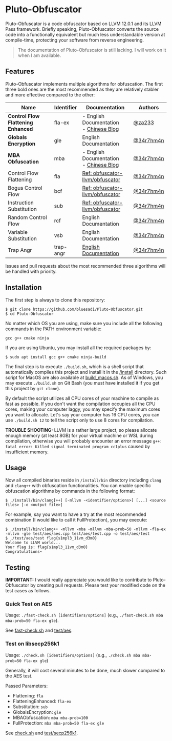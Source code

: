 # Pluto-Obfuscator
Pluto-Obfuscator is a code obfuscator based on LLVM 12.0.1 and its LLVM Pass framework. Briefly speaking, Pluto-Obfuscator converts the source code into a functionally equivalent but much less understandable version at compile-time, protecting your software from reverse engineering.
> The documentation of Pluto-Obfuscator is still lacking. I will work on it when I am available.

## Features
Pluto-Obfuscator implements multiple algorithms for obfuscation. The first three bold ones are the most recommended as they are relatively stabler and more effective compared to the other:

|  Name  | Identifier |  Documentation | Authors |
|  ----  | ----  | ---- | ---- |
| **Control Flow Flattening Enhanced** | fla-ex | - English Documentation<br>- [Chinese Blog](https://bbs.pediy.com/thread-274778.htm) | [@za233](https://github.com/za233) |
| **Globals Encryption** | gle | English Documentation | [@34r7hm4n](https://github.com/bluesadi) |
| **MBA Obfuscation** | mba | - English Documentation<br>- [Chinese Blog](https://bbs.pediy.com/thread-271574.htm) | [@34r7hm4n](https://github.com/bluesadi) |
| Control Flow Flattening| fla | [Ref: obfuscator-llvm/obfuscator](https://github.com/obfuscator-llvm/obfuscator/wiki/Control-Flow-Flattening) | [@34r7hm4n](https://github.com/bluesadi) |
| Bogus Control Flow | bcf | [Ref: obfuscator-llvm/obfuscator](https://github.com/obfuscator-llvm/obfuscator/wiki/Bogus-Control-Flow) | [@34r7hm4n](https://github.com/bluesadi) |
| Instruction Substitution | sub | [Ref: obfuscator-llvm/obfuscator](https://github.com/obfuscator-llvm/obfuscator/wiki/) | [@34r7hm4n](https://github.com/bluesadi) |
| Random Control Flow | rcf | English Documentation | [@34r7hm4n](https://github.com/bluesadi) |
| Variable Substitution | vsb | English Documentation | [@34r7hm4n](https://github.com/bluesadi) |
| Trap Angr | trap-angr | [English Documentation](docs/TrapAngr.md) | [@34r7hm4n](https://github.com/bluesadi) |

Issues and pull requests about the most recommended three algorithms will be handled with priority.

## Installation
The first step is always to clone this repository:
```
$ git clone https://github.com/bluesadi/Pluto-Obfuscator.git
$ cd Pluto-Obfuscator
```

No matter which OS you are using, make sure you include all the following commands in the PATH environment variable:
```
gcc g++ cmake ninja
```

If you are using Ubuntu, you may install all the required packages by:
```shell
$ sudo apt install gcc g++ cmake ninja-build
```

The final step is to execute `./build.sh`, which is a shell script that automatically compiles this project and install it in the [/install](/install) directory. Such script for MacOS are also available at [build_macos.sh](build_macos.sh). As of Windows, you may execute `./build.sh` on Git Bash (you must have installed it if you get this project by `git clone`). 

By default the script utilizes all CPU cores of your machine to compile as fast as possible. If you don't want the compilation occupies all the CPU cores, making your computer laggy, you may specify the maximum cores you want to allocate. Let's say your computer has 16 CPU cores, you can use `./build.sh 12` to tell the script only to use 8 cores for compilation.

**TROUBLE SHOOTING:** LLVM is a rather large project, so please allocate enough memory (at least 8GB) for your virtual machine or WSL during compilation, otherwise you will probably encounter an error message `g++: fatal error: Killed signal terminated program cc1plus` caused by insufficient memory.

## Usage

Now all compiled binaries reside in `/install/bin` directory including `clang` and `clang++` with obfuscation functionalities. You can enable specific obfuscation algorithms by commands in the following format:

```shell
$ ./install/bin/clang[++] [-mllvm -<identifier/options>] [...] <source files> [-o <output file>]
```

For example, say you want to have a try at the most recommended combination (I would like to call it FullProtection), you may execute:
```shell
$ ./install/bin/clang++ -mllvm -mba -mllvm -mba-prob=50 -mllvm -fla-ex -mllvm -gle test/aes/aes.cpp test/aes/test.cpp -o test/aes/test
$ ./test/aes/test flag{s1mpl3_11vm_d3m0} 
Welcome to LLVM world...
Your flag is: flag{s1mpl3_11vm_d3m0}
Congratulations~
```

<!-- ### Filter Mode
In case you just want to obfuscate specific functions, Pluto-Obfuscator also provides a filter mechanism using annotation, to help you specify which functions should or should not be obfuscated.

To enable this mechanism, you should pass `-mllvm -filter-mode=include` or `-mllvm -filter-mode=exclude` to clang as an argument. 

- `-filter-mode=include`: only those functions with "include" annotation will be obfuscated.
- `-filter-mode=exclude`: ignore those functions with "exclude" annotation.
- `-filter-mode=none`: all functions will be processed. (by defualt)

For example:
```shell
clang++ TestFilter.cpp -mllvm -fla -mllvm -filter-mode=include -o TestFilter_include    # include mode
clang++ TestFilter.cpp -mllvm -fla -mllvm -filter-mode=exclude -o TestFilter_include    # exclude mode
clang++ TestFilter.cpp -mllvm -fla -mllvm -o TestFilter_include    # default mode
```

Following is a self-explanatory snippet showing how to annonate functions. In this case, only foo1 will be obfuscated in `include` mode. Only foo2 will be ignored in `exclude` mode. And foo3 will always be obfuscated:
```cpp
#define FUNC_INCLUDE __attribute__((annotate("include")))
#define FUNC_EXCLUDE __attribute__((annotate("exclude")))

FUNC_INCLUDE
void foo1(){ }

FUNC_EXCLUDE
void foo2(){ }

void foo3(){ }

int main(){
    foo1();
    foo2();
    foo3();
}
``` -->

## Testing
**IMPORTANT:** I would really appreciate you would like to contribute to Pluto-Obfuscator by creating pull requests. Please test your modified code on the test cases as follows.

### Quick Test on AES
Usage: `./fast-check.sh [identifiers/options]` (e.g., `./fast-check.sh mba mba-prob=50 fla-ex gle`).

See [fast-check.sh](fast-check.sh) and [test/aes](test/aes/).

### Test on libsecp256k1
Usage: `./check.sh [identifiers/options]` (e.g., `./check.sh mba mba-prob=50 fla-ex gle`)

Generally, it will cost several minutes to be done, much slower compared to the AES test.

Passed Parameters:
- Flattening: `fla`
- FlatteningEnhanced: `fla-ex`
- Substitution: `sub`
- GlobalsEncryption: `gle`
- MBAObfuscation: `mba mba-prob=100`
- FullProtection: `mba mba-prob=50 fla-ex gle`

See [check.sh](check.sh) and [test/secp256k1](test/secp256k1/).